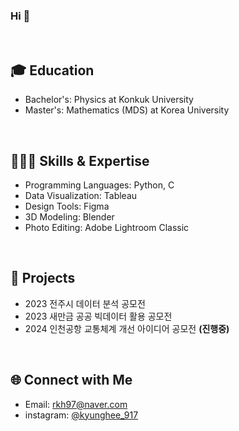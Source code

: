 ### Hi 👋
</br>

## 🎓 Education

- Bachelor's: Physics at Konkuk University
- Master's: Mathematics (MDS) at Korea University
</br>


## 👩🏻‍💻 Skills & Expertise
- Programming Languages: Python, C
- Data Visualization: Tableau
- Design Tools: Figma
- 3D Modeling: Blender
- Photo Editing: Adobe Lightroom Classic
</br>

## 🚀 **Projects**
- 2023 전주시 데이터 분석 공모전
- 2023 새만금 공공 빅데이터 활용 공모전
- 2024 인천공항 교통체계 개선 아이디어 공모전 **(진행중)**
</br>

## 🌐 Connect with Me
- Email: rkh97@naver.com
- instagram: [@kyunghee_917](https://www.instagram.com/kyunghee_917/)

<!--
**kyungheee/kyungheee** is a ✨ _special_ ✨ repository because its `README.md` (this file) appears on your GitHub profile.

Here are some ideas to get you started:

- 🔭 I’m currently working on ...
- 🌱 I’m currently learning ...
- 👯 I’m looking to collaborate on ...
- 🤔 I’m looking for help with ...
- 💬 Ask me about ...
- 📫 How to reach me: ...
- 😄 Pronouns: ...
- ⚡ Fun fact: ...
-->
